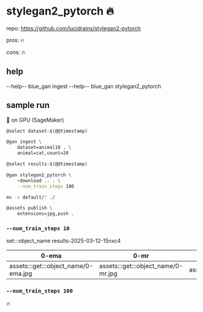 # stylegan2_pytorch 🔥

repo: https://github.com/lucidrains/stylegan2-pytorch

pros: 🔥

cons: 🔥

## help

--help-- blue_gan ingest
--help-- blue_gan stylegan2_pytorch

## sample run

🔋 on GPU (SageMaker)

```bash
@select dataset-$(@@timestamp)

@gan ingest \
    dataset=animal10 . \
    animal=cat,count=20

@select results-$(@@timestamp)

@gan stylegan2_pytorch \
    ~download .. . \
    --num_train_steps 100

mv -v default/* ./

@assets publish \
    extensions=jpg,push .
```

### `--num_train_steps 10`

set:::object_name results-2025-03-12-15nxc4

| 0-ema | 0-mr | 0 |
|-|-|-|
| assets:::get:::object_name/0-ema.jpg | assets:::get:::object_name/0-mr.jpg | assets:::get:::object_name/0.jpg |

### `--num_train_steps 100`

🔥